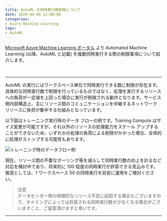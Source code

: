 ```yaml
---
title: AutoML の同時実行数制限について
date: 2020-04-06 12:00:00
categories:
- Azure Machine Learning
tags:
- AutoML
---
```

[Microsoft Azure Machine Learning ポータル](https://ml.azure.com/) より Automated Machine Learninig (以降、AutoML と記載) を複数同時実行する際の制限事項について紹介します。  
<!-- more -->
<br>

***
AutoML の実行にはワークスペース単位で同時実行できる数に制限が存在ます。具体的な同時実行数で制限を行っているものではなく、処理を実行するリソースへの負荷が一定値を上回った場合に実行が制限される動作となります。サービス側内部構造上、主にリソース間のコミュニケーションを中継するネットワーク リソースに負荷が集中する仕組みとなっています。

以下図はトレーニング実行時のデータ フローの例です。Training Compute はサイズ変更が可能ですが、それ以外のリソースの処理能力をスケール アップすることができないため、いずれかの処理の負荷による制限がかかった場合、全体的に処理がストップする可能性もあります。  

![トレーニング時のデータフロー例](https://docs.microsoft.com/ja-jp/azure/machine-learning/media/concept-enterprise-security/training-and-metrics.png)

現在、リソース間の不要なポーリング等を減らして同時実行数の向上を計るなど対応を検討中であり、将来的に 100 程度の同時実行が許容できる見込みです。推奨としては、1 ワークスペース 50 の同時実行を目安に運用をご検討ください。  

> 注意  
データセンター側の物理的なリソース不足に起因する場合もございますので、タイミングによっては許容される同時実行数が少なくなる場合がございますこと、ご留意頂けますと幸いです。  

***